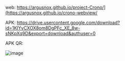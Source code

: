 web: https://argusnox.github.io/project-Crono/](https://argusnox.github.io/crono-webview/

APK: https://drive.usercontent.google.com/download?id=1KIYvCXOX8om8DgPFc_XE_8w-sNKpXq9D&export=download&authuser=0

APK QR: 

![image](https://github.com/user-attachments/assets/755d9ac4-23e9-4180-83a1-811bfe60cc35)

